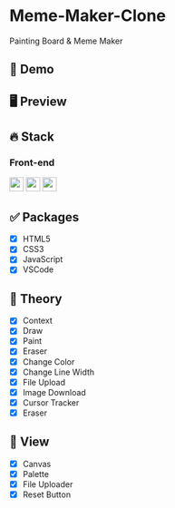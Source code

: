 # Meme-Maker-Clone
Painting Board & Meme Maker

## 🔗 Demo

## 🖥 Preview

## 🔥 Stack

### Front-end

<img height='25' src="https://img.shields.io/badge/HTML-E34F26?style=flat-square&logo=HTML5&logoColor=white"/> <img height='25' src="https://img.shields.io/badge/CSS-1572B6?style=flat-square&logo=CSS3&logoColor=white"/> <img height='25' src="https://img.shields.io/badge/JavaScript-F7DF1E?style=flat-square&logo=JavaScript&logoColor=white"/>


## ✅ Packages

- [x] HTML5
- [x] CSS3
- [x] JavaScript
- [x] VSCode

## 📖 Theory

- [x] Context
- [x] Draw
- [x] Paint
- [x] Eraser
- [x] Change Color
- [x] Change Line Width
- [x] File Upload
- [x] Image Download
- [x] Cursor Tracker
- [x] Eraser

## 📱 View

- [x] Canvas
- [x] Palette
- [x] File Uploader
- [x] Reset Button
